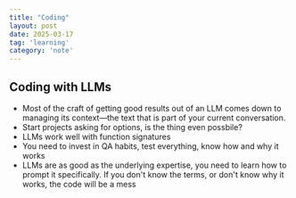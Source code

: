 ```yaml
---
title: "Coding"
layout: post
date: 2025-03-17
tag: 'learning'
category: 'note'
---
```


## Coding with LLMs

- Most of the craft of getting good results out of an LLM comes down to managing its context—the text that is part of your current conversation.
- Start projects asking for options, is the thing even possbile?
- LLMs work well with function signatures
- You need to invest in QA habits, test everything, know how and why it works
- LLMs are as good as the underlying expertise, you need to learn how to prompt it specifically. If you don't know the terms, or don't know why it works, the code will be a mess

